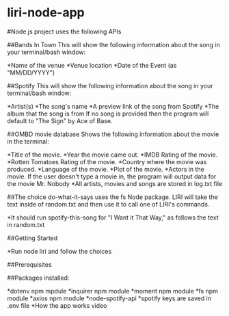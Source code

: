 # liri-node-app

#Node.js project uses the following APIs

##Bands In Town This will show the following information about the song in your terminal/bash window:

*Name of the venue
*Venue location
*Date of the Event (as "MM/DD/YYYY")

##Spotify This will show the following information about the song in your terminal/bash window:

*Artist(s)
*The song's name
*A preview link of the song from Spotify
*The album that the song is from If no song is provided then the program will default to "The Sign" by Ace of Base.

##OMBD movie database Shows the following information about the movie in the terminal:

*Title of the movie.
*Year the movie came out.
*IMDB Rating of the movie.
*Rotten Tomatoes Rating of the movie.
*Country where the movie was produced.
*Language of the movie.
*Plot of the movie.
*Actors in the movie. If the user doesn't type a movie in, the program will output data for the movie Mr. Nobody
*All artists, movies and songs are stored in log.txt file

##The choice do-what-it-says uses the fs Node package. LIRI will take the text inside of random.txt and then use it to call one of LIRI's commands.

*It should run spotify-this-song for "I Want it That Way," as follows the text in random.txt

##Getting Started

*Run node liri and follow the choices

##Prerequisites

##Packages installed:

*dotenv npm mpdule
*inquirer npm module
*moment npm module
*fs npm module
*axios npm module
*node-spotify-api
*spotify keys are saved in .env file
*How the app works video

